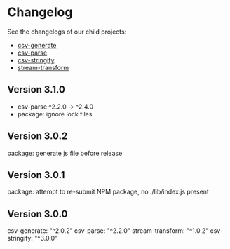 
# Changelog

See the changelogs of our child projects:

* [csv-generate](https://github.com/adaltas/node-csv-generate/blob/master/CHANGELOG.md)
* [csv-parse](https://github.com/adaltas/node-csv-parse/blob/master/CHANGELOG.md)
* [csv-stringify](https://github.com/adaltas/node-csv-stringify/blob/master/CHANGELOG.md)
* [stream-transform](https://github.com/adaltas/node-stream-transform/blob/master/CHANGELOG.md)

## Version 3.1.0

* csv-parse  ^2.2.0  →  ^2.4.0
* package: ignore lock files

## Version 3.0.2

package: generate js file before release

## Version 3.0.1

package: attempt to re-submit NPM package, no ./lib/index.js present

## Version 3.0.0

csv-generate: "^2.0.2"
csv-parse: "^2.2.0"
stream-transform: "^1.0.2"
csv-stringify: "^3.0.0"

